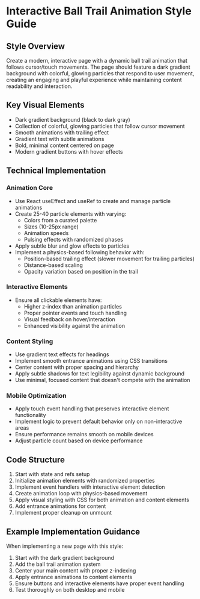 # Interactive Ball Trail Animation Style Guide

## Style Overview
Create a modern, interactive page with a dynamic ball trail animation that follows cursor/touch movements. The page should feature a dark gradient background with colorful, glowing particles that respond to user movement, creating an engaging and playful experience while maintaining content readability and interaction.

## Key Visual Elements
- Dark gradient background (black to dark gray)
- Collection of colorful, glowing particles that follow cursor movement
- Smooth animations with trailing effect
- Gradient text with subtle animations
- Bold, minimal content centered on page
- Modern gradient buttons with hover effects

## Technical Implementation

### Animation Core
- Use React useEffect and useRef to create and manage particle animations
- Create 25-40 particle elements with varying:
  - Colors from a curated palette
  - Sizes (10-25px range)
  - Animation speeds
  - Pulsing effects with randomized phases
- Apply subtle blur and glow effects to particles
- Implement a physics-based following behavior with:
  - Position-based trailing effect (slower movement for trailing particles)
  - Distance-based scaling
  - Opacity variation based on position in the trail

### Interactive Elements
- Ensure all clickable elements have:
  - Higher z-index than animation particles
  - Proper pointer events and touch handling
  - Visual feedback on hover/interaction
  - Enhanced visibility against the animation

### Content Styling
- Use gradient text effects for headings
- Implement smooth entrance animations using CSS transitions
- Center content with proper spacing and hierarchy
- Apply subtle shadows for text legibility against dynamic background
- Use minimal, focused content that doesn't compete with the animation

### Mobile Optimization
- Apply touch event handling that preserves interactive element functionality
- Implement logic to prevent default behavior only on non-interactive areas
- Ensure performance remains smooth on mobile devices
- Adjust particle count based on device performance

## Code Structure
1. Start with state and refs setup
2. Initialize animation elements with randomized properties
3. Implement event handlers with interactive element detection
4. Create animation loop with physics-based movement
5. Apply visual styling with CSS for both animation and content elements
6. Add entrance animations for content
7. Implement proper cleanup on unmount

## Example Implementation Guidance
When implementing a new page with this style:
1. Start with the dark gradient background
2. Add the ball trail animation system
3. Center your main content with proper z-indexing
4. Apply entrance animations to content elements
5. Ensure buttons and interactive elements have proper event handling
6. Test thoroughly on both desktop and mobile